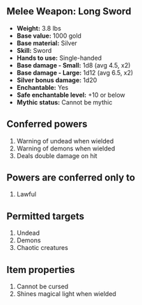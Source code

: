 ## Melee Weapon: Long Sword

- **Weight:** 3.8 lbs
- **Base value:** 1000 gold
- **Base material:** Silver
- **Skill:** Sword
- **Hands to use:** Single-handed
- **Base damage - Small:** 1d8 (avg 4.5, x2)
- **Base damage - Large:** 1d12 (avg 6.5, x2)
- **Silver bonus damage:** 1d20
- **Enchantable:** Yes
- **Safe enchantable level:** +10 or below
- **Mythic status:** Cannot be mythic

## Conferred powers

1. Warning of undead when wielded
2. Warning of demons when wielded
3. Deals double damage on hit

## Powers are conferred only to

1. Lawful

## Permitted targets

1. Undead
2. Demons
3. Chaotic creatures

## Item properties

1. Cannot be cursed
2. Shines magical light when wielded
